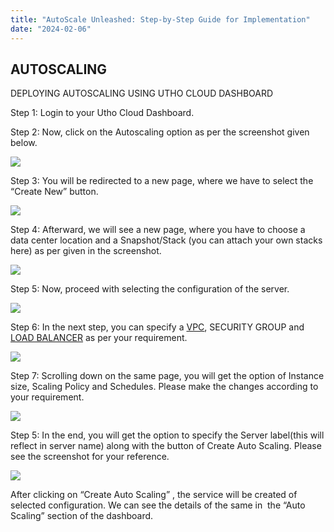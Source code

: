 ```yaml
---
title: "AutoScale Unleashed: Step-by-Step Guide for Implementation"
date: "2024-02-06"
---
```


## **AUTOSCALING**  

DEPLOYING AUTOSCALING USING UTHO CLOUD DASHBOARD

Step 1: Login to your Utho Cloud Dashboard.

Step 2: Now, click on the Autoscaling option as per the screenshot given below.  

![](https://lh7-us.googleusercontent.com/mFSFSKwv2G4LLb81nb4MO5JdJzsrGEkXkqmETSJDS1XPoYuWuexVjPjv9nkFRg7JB0oVRa2VKZBCulHkLZKourVmWSwIu0_1N-aRt1mLqIwF80avleQKAshL9A-g1Q5_fI8nje8DedJE5xxLzrfxrR0)

  
Step 3: You will be redirected to a new page, where we have to select the “Create New” button.  

![](https://lh7-us.googleusercontent.com/1vMyb6rxzKSQiFL2Cc3Rvth0lIiJPpC9_0MCrH3VePC7qhOMtx_0gsF180ztSFY82QK96vKHhgvSfO-5gW_-P1MUWzBlMRPldUXuwCOgpuHZ2kH-jkBZXXCx99DAGbZMGY_lZAI5ClXwFJ5zBRdPEuM)

Step 4: Afterward, we will see a new page, where you have to choose a data center location and a Snapshot/Stack (you can attach your own stacks here) as per given in the screenshot.

![](https://lh7-us.googleusercontent.com/QLSSNIqs2ImmP2u5SBRkN-ThEiG7QzTBqIb_roA8wyTZmqP6qC-Brb0G8N4THQj1MJ6FqTaNnB1d461OLtmIL7E1y6jRiKpwC4kyuIDIn--yqMrgJP7Tg1SjRv8MG5Nt1oWSGpBGcLgkiQWCLQx9JdA)

Step 5: Now, proceed with selecting the configuration of the server.

![](https://lh7-us.googleusercontent.com/2S3B13c7LVc4H72iD0To0_7LaTaRQr6ZacCSAnBbYw9NoxZIQllZ7WWMgRIRMixFFD4tVRbPlCANihSk_8Vws992C0eEqrZB6EFh9fC3IcSKRhvIndvMtxPGY2wS0rD83md5S9jK7wAZNwvwaqUhnrs)

Step 6: In the next step, you can specify a [VPC](https://utho.com/vpc), SECURITY GROUP and [LOAD BALANCER](https://utho.com/loadbalancer) as per your requirement.

![](https://lh7-us.googleusercontent.com/18DjFz6N-GuYP0TiwSfIZ8My7BcKk1F5ZoekR_eDnhUgW2-USwFPjNMgNqmoOtRNo0m43E_4jLOtxAaC7TaqwPzdc0XLvYN2hHu3tGA5Ogp0YBIzgPYui63nMQ9m7TY1esVxgZWknLZU2h1vpIt5cU8)

Step 7: Scrolling down on the same page, you will get the option of Instance size, Scaling Policy and Schedules. Please make the changes according to your requirement.

![](https://lh7-us.googleusercontent.com/B1JHV3ktaCYkUdw4CgPDHenP7ogphNu1TwWQs5_dNAy_4fY-nYLwM7Bl6GcTnuh37PveMkTu1JGTqkGDS613pXcAyRvWJrV-GpTepm0_MSCXEw8K0VDokuKg-6AW8bMzk4E0E7bGnPxbpUlKJ0jwspE)

Step 5: In the end, you will get the option to specify the Server label(this will reflect in server name) along with the button of Create Auto Scaling. Please see the screenshot for your reference.

![](https://lh7-us.googleusercontent.com/_g_AxV25VSLRsa27kkb1IYdB1Nlvtczi_RrIkI3Sv8jOX3HW53VKVR9EVhbOH_6vdyn9dCMD_PMaMb_HpuetzVzbqK1-4fFAHrbNxoIX8Rv6bWgAhOfTB318gKJmOOo4fBbWo61L3DJzKgBtTR2Cil0)

After clicking on “Create Auto Scaling” , the service will be created of selected configuration. We can see the details of the same in  the “Auto Scaling” section of the dashboard.
